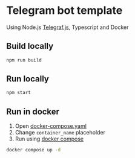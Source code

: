 # Telegram bot template

Using Node.js [Telegraf.js][0], Typescript and Docker

## Build locally
```bash
npm run build
```

## Run locally
```bash
npm start
```
## Run in docker

1. Open [docker-compose.yaml][1]
2. Change `container_name` placeholder
3. Run using [docker compose][2]

```bash
docker compose up -d
```


[0]: https://github.com/telegraf/telegraf
[1]: docker-compose.yaml#L5
[2]: https://docs.docker.com/compose/